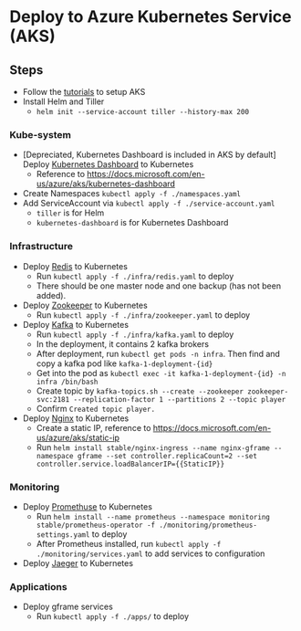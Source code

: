 # Deploy to Azure Kubernetes Service (AKS)

## Steps
- Follow the [tutorials](https://docs.microsoft.com/en-us/azure/aks/) to setup AKS
- Install Helm and Tiller
  - `helm init --service-account tiller --history-max 200`

### Kube-system
- [Depreciated, Kubernetes Dashboard is included in AKS by default] Deploy [Kubernetes Dashboard](https://github.com/kubernetes/dashboard) to Kubernetes
  - Reference to https://docs.microsoft.com/en-us/azure/aks/kubernetes-dashboard
- Create Namespaces `kubectl apply -f ./namespaces.yaml`
- Add ServiceAccount via `kubectl apply -f ./service-account.yaml`
  - `tiller` is for Helm
  - `kubernetes-dashboard` is for Kubernetes Dashboard

### Infrastructure
- Deploy [Redis](https://redis.io/) to Kubernetes
  - Run `kubectl apply -f ./infra/redis.yaml` to deploy
  - There should be one master node and one backup (has not been added).
- Deploy [Zookeeper](https://zookeeper.apache.org/) to Kubernetes
  - Run `kubectl apply -f ./infra/zookeeper.yaml` to deploy
- Deploy [Kafka](https://kafka.apache.org/) to Kubernetes
  - Run `kubectl apply -f ./infra/kafka.yaml` to deploy
  - In the deployment, it contains 2 kafka brokers
  - After deployment, run `kubectl get pods -n infra`. Then find and copy a kafka pod like `kafka-1-deployment-{id}`
  - Get into the pod as `kubectl exec -it kafka-1-deployment-{id} -n infra /bin/bash`
  - Create topic by `kafka-topics.sh --create --zookeeper zookeeper-svc:2181 --replication-factor 1 --partitions 2 --topic player`
  - Confirm `Created topic player.`
- Deploy [Nginx](https://www.nginx.com/) to Kubernetes
  - Create a static IP, reference to https://docs.microsoft.com/en-us/azure/aks/static-ip
  - Run `helm install stable/nginx-ingress --name nginx-gframe --namespace gframe --set controller.replicaCount=2 --set controller.service.loadBalancerIP={{StaticIP}}`
 
### Monitoring
- Deploy [Promethuse](https://prometheus.io/) to Kubernetes
  - Run `helm install --name prometheus --namespace monitoring stable/prometheus-operator -f ./monitoring/prometheus-settings.yaml` to deploy
  - After Prometheus installed, run `kubectl apply -f ./monitoring/services.yaml` to add services to configuration
- Deploy [Jaeger](https://www.jaegertracing.io/) to Kubernetes

### Applications
- Deploy gframe services
  - Run `kubectl apply -f ./apps/` to deploy

